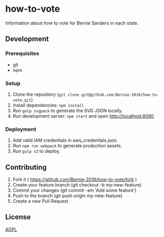 # how-to-vote

Information about how to vote for Bernie Sanders in each state.

## Development

### Prerequisites

* git
* npm

### Setup

1. Clone the repository (`git clone git@github.com:Bernie-2016/how-to-vote.git`)
2. Install dependencies: `npm install`
3. Run `gulp svgpack` to generate the SVG JSON locally.
3. Run development server: `npm start` and open [http://localhost:8080](http://localhost:8080)


### Deployment
1. Add valid IAM credentials in aws_credentials.json.
2. Run `npm run webpack` to generate production assets.
3. Run `gulp s3` to deploy.

## Contributing

1. Fork it ( https://github.com/Bernie-2016/how-to-vote/fork )
2. Create your feature branch (git checkout -b my-new-feature)
3. Commit your changes (git commit -am 'Add some feature')
4. Push to the branch (git push origin my-new-feature)
5. Create a new Pull Request

## License

[AGPL](http://www.gnu.org/licenses/agpl-3.0.en.html)
